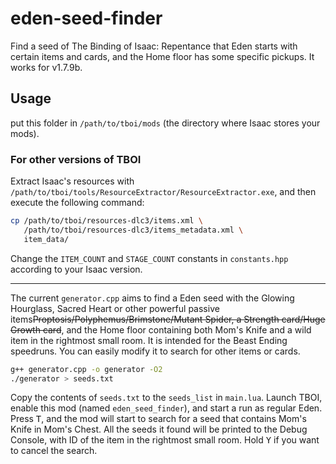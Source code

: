 # eden-seed-finder

Find a seed of The Binding of Isaac: Repentance that Eden starts with certain items and cards, and the Home floor has some specific pickups. It works for v1.7.9b.

## Usage

put this folder in `/path/to/tboi/mods` (the directory where Isaac stores your mods).

### For other versions of TBOI

Extract Isaac's resources with `/path/to/tboi/tools/ResourceExtractor/ResourceExtractor.exe`, and then execute the following command:

```bash
cp /path/to/tboi/resources-dlc3/items.xml \
   /path/to/tboi/resources-dlc3/items_metadata.xml \
   item_data/
```

Change the `ITEM_COUNT` and `STAGE_COUNT` constants in `constants.hpp` according to your Isaac version.

---

The current `generator.cpp` aims to find a Eden seed with the Glowing Hourglass, Sacred Heart or other powerful passive items~~Proptosis/Polyphemus/Brimstone/Mutant Spider, a Strength card/Huge Growth card~~, and the Home floor containing both Mom's Knife and a wild item in the rightmost small room. It is intended for the Beast Ending speedruns. You can easily modify it to search for other items or cards.

```bash
g++ generator.cpp -o generator -O2
./generator > seeds.txt
```

Copy the contents of `seeds.txt` to the `seeds_list` in `main.lua`. Launch TBOI, enable this mod (named `eden_seed_finder`), and start a run as regular Eden. Press <kbd>T</kbd>, and the mod will start to search for a seed that contains Mom's Knife in Mom's Chest. All the seeds it found will be printed to the Debug Console, with ID of the item in the rightmost small room. Hold <kbd>Y</kbd> if you want to cancel the search.
